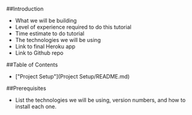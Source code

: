 ##Introduction
* What we will be building
* Level of experience required to do this tutorial
* Time estimate to do tutorial
* The technologies we will be using
* Link to final Heroku app
* Link to Github repo

##Table of Contents

* ["Project Setup"](Project Setup/README.md)

##Prerequisites
* List the technologies we will be using, version numbers, and how to install each one.